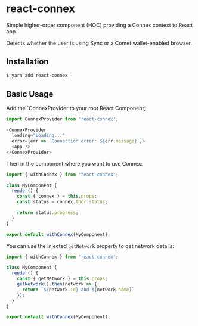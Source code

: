 # react-connex

Simple higher-order component (HOC) providing a Connex context to React app.

Detects whether the user is using Sync or a Comet wallet-enabled browser.

## Installation
```sh
$ yarn add react-connex
```

## Basic Usage
Add the `ConnexProvider to your root React Component;
```js
import ConnexProvider from 'react-connex';

<ConnexProvider
  loading="Loading..."
  error={err => `Connection error: ${err.message}`}>
  <App />
</ConnexProvider>
```

Then in the component where you want to use Connex:
```js
import { withConnex } from 'react-connex';

class MyComponent {
  render() {
    const { connex } = this.props;
    const status = connex.thor.status;

    return status.progress;
  }
}

export default withConnex(MyComponent);
```

You can use the injected `getNetwork` property to get network details:
```js
import { withConnex } from 'react-connex';

class MyComponent {
  render() {
    const { getNetwork } = this.props;
    getNetwork().then(network => {
      return `${network.id} and ${network.name}`
    });
  }
}

export default withConnex(MyComponent);
```
